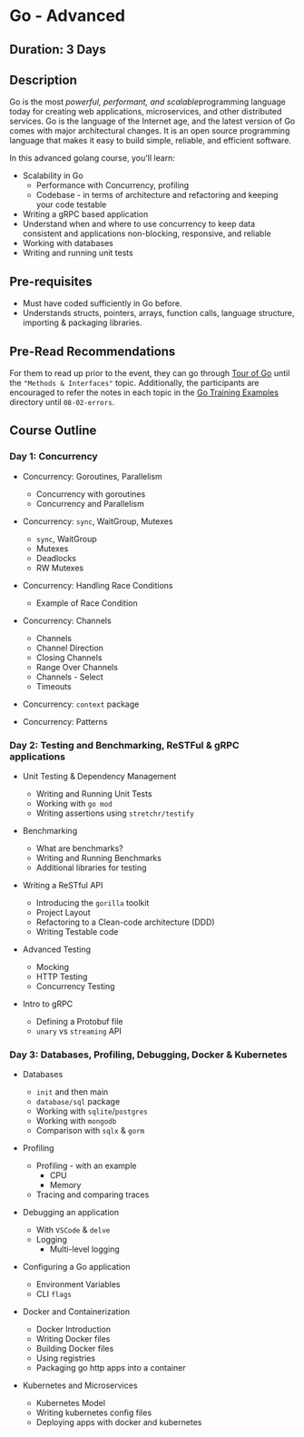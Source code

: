 # Go - Advanced

## Duration: 3 Days

## Description

Go is the most *​powerful, performant, and scalable​* programming language today for creating web applications, microservices, and other distributed services. Go is the language of the Internet age, and the latest version of Go comes with major architectural changes. It is an open source programming language that makes it easy to build simple, reliable, and efficient software.

In this advanced golang course, you'll learn:

- Scalability in Go
  - Performance with Concurrency, profiling
  - Codebase - in terms of architecture and refactoring and keeping your code testable
- Writing a gRPC based application
- Understand when and where to use concurrency to keep data consistent and applications non-blocking, responsive, and reliable
- Working with databases
- Writing and running unit tests

## Pre-requisites

- Must have coded sufficiently in Go before.
- Understands structs, pointers, arrays, function calls, language structure, importing & packaging libraries.

## Pre-Read Recommendations

For them to read up prior to the event, they can go through [Tour of Go](https://tour.golang.org/welcome/1) until the `"Methods & Interfaces"` topic. Additionally, the participants are encouraged to refer the notes in each topic in the [Go Training Examples](https://github.com/AgarwalConsulting/Go-Training/tree/master/examples) directory until `08-02-errors`.

## Course Outline

### Day 1: Concurrency

- Concurrency: Goroutines, Parallelism
  - Concurrency with goroutines
  - Concurrency and Parallelism

- Concurrency: `sync`, WaitGroup, Mutexes
  - `sync`, WaitGroup
  - Mutexes
  - Deadlocks
  - RW Mutexes

- Concurrency: Handling Race Conditions
  - Example of Race Condition

- Concurrency: Channels
  - Channels
  - Channel Direction
  - Closing Channels
  - Range Over Channels
  - Channels - Select
  - Timeouts

- Concurrency: `context` package

- Concurrency: Patterns

### Day 2: Testing and Benchmarking, ReSTFul & gRPC applications

- Unit Testing & Dependency Management
  - Writing and Running Unit Tests
  - Working with `go mod`
  - Writing assertions using `stretchr/testify`

- Benchmarking
  - What are benchmarks?
  - Writing and Running Benchmarks
  - Additional libraries for testing

- Writing a ReSTful API
  - Introducing the `gorilla` toolkit
  - Project Layout
  - Refactoring to a Clean-code architecture (DDD)
  - Writing Testable code

- Advanced Testing
  - Mocking
  - HTTP Testing
  - Concurrency Testing

- Intro to gRPC
  - Defining a Protobuf file
  - `unary` vs `streaming` API

### Day 3: Databases, Profiling, Debugging, Docker & Kubernetes

- Databases
  - `init` and then main
  - `database/sql` package
  - Working with `sqlite`/`postgres`
  - Working with `mongodb`
  - Comparison with `sqlx` & `gorm`

- Profiling
  - Profiling - with an example
    - CPU
    - Memory
  - Tracing and comparing traces

- Debugging an application
  - With `VSCode` & `delve`
  - Logging
    - Multi-level logging

- Configuring a Go application
  - Environment Variables
  - CLI `flags`

- Docker and Containerization
  - Docker Introduction
  - Writing Docker files
  - Building Docker files
  - Using registries
  - Packaging go http apps into a container

- Kubernetes and Microservices
  - Kubernetes Model
  - Writing kubernetes config files
  - Deploying apps with docker and kubernetes
